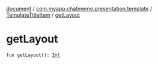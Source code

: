[document](../../index.md) / [com.myapp.chatmemo.presentation.template](../index.md) / [TemplateTitleItem](index.md) / [getLayout](./get-layout.md)

# getLayout

`fun getLayout(): `[`Int`](https://kotlinlang.org/api/latest/jvm/stdlib/kotlin/-int/index.html)